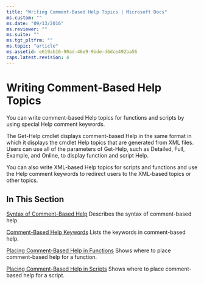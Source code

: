 ```yaml
---
title: "Writing Comment-Based Help Topics | Microsoft Docs"
ms.custom: ""
ms.date: "09/13/2016"
ms.reviewer: ""
ms.suite: ""
ms.tgt_pltfrm: ""
ms.topic: "article"
ms.assetid: e619ab16-90ad-46e9-9bde-d6dce492ba56
caps.latest.revision: 4
---
```

# Writing Comment-Based Help Topics
You can write comment-based Help topics for functions and scripts by using special Help comment keywords.

 The Get-Help cmdlet displays comment-based Help in the same format in which it displays the cmdlet Help topics that are generated from XML files. Users can use all of the parameters of Get-Help, such as Detailed, Full, Example, and Online, to display function and script Help.

 You can also write XML-based Help topics for scripts and functions and use the Help comment keywords to redirect users to the XML-based topics or other topics.

## In This Section
 [Syntax of Comment-Based Help](./syntax-of-comment-based-help.md)
 Describes the syntax of comment-based help.

 [Comment-Based Help Keywords](./comment-based-help-keywords.md)
 Lists the keywords in comment-based help.

 [Placing Comment-Based Help in Functions](./placing-comment-based-help-in-functions.md)
 Shows where to place comment-based help for a function.

 [Placing Comment-Based Help in Scripts](./placing-comment-based-help-in-scripts.md)
 Shows where to place comment-based help for a script.
